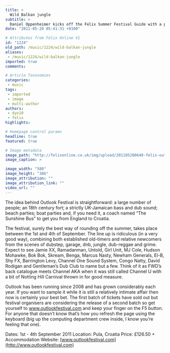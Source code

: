 ```yaml
---
title: >
  Wild Balkan jungle
subtitle: >
  Daniel Oppenheimer kicks off the Felix Summer Festival Guide with a preview of Croatia’s Outlook
date: "2011-05-20 05:41:31 +0100"

# Attributes from Felix Online V1
id: "1224"
old_path: /music/1224/wild-balkan-jungle
aliases:
 - /music/1224/wild-balkan-jungle
imported: true
comments:

# Article Taxonomies
categories:
 - music
tags:
 - imported
 - image
 - multi-author
authors:
 - dyo10
 - felix
highlights:

# Homepage control params
headline: true
featured: true

# Image metadata
image_path: "http://felixonline.co.uk/img/upload/201105200640-felix-outlook-festival.jpg"
image_caption: >

image_width: "580"
image_height: "386"
image_attribution: ""
image_attribution_link: ""
video_url: ""
---
```


The idea behind Outlook Festival is straightforward: a large number of people; an 18th century fort; a strictly UK-Jamaican bass and dub sound; beach parties; boat parties and, if you need it, a coach named “The Sunshine Bus” to get you from England to Croatia.

The festival, surely the best way of rounding off the summer, takes place between the 1st and 4th of September. The line up is ridiculous (in a very good way), combining both established old-timers and relative newcomers from the scenes of dubstep, garage, dnb, jungle, dub-reggae and grime. Expect to see Jamie XX, Ramadanman, Untold, Girl Unit, MJ Cole, Hudson Mohawke, Bok Bok, Skream, Benga, Marcus Nasty, Newham Generals, El-B, Shy FX, Barrington Levy, Channel One Sound System, Congo Natty, David Rodigan and Gentleman’s Dub Club to name but a few. Think of it as FWD’s back catalogue meets Channel AKA when it was still called Channel U with a bit of Notting Hill Carnival thrown in for good measure.

Outlook has been running since 2008 and has grown considerably each year. If you want to sample it while it is still a relatively intimate affair then now is certainly your best bet. The first batch of tickets have sold out but festival organisers are considering the release of a second batch so get yourself to www.outlookfestival.com and keep your finger on the F5 button. For anyone that doesn’t know that’s how you refresh the page using the keyboard (big up the computing department crew inside, I know you’re feeling that one).

Dates: 1st - 4th September 2011
 Location: Pula, Croatia
 Price: £126.50 + Accommodation
 Website: [www.outlookfestival.com](http://www.outlookfestival.com)
